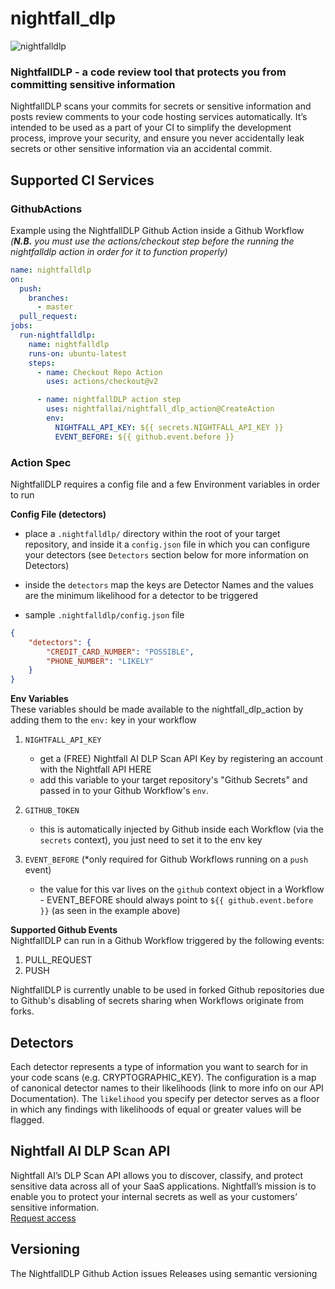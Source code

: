 # nightfall_dlp
![nightfalldlp](https://www.finsmes.com/wp-content/uploads/2019/11/Nightfall-AI.png "nightfalldlp")
### NightfallDLP - a code review tool that protects you from committing sensitive information

NightfallDLP scans your commits for secrets or sensitive information and posts review comments to your code hosting 
services automatically. It’s intended to be used as a part of your CI to simplify the development process, improve your 
security, and ensure you never accidentally leak secrets or other sensitive information via an accidental commit.

## Supported CI Services
### GithubActions
Example using the NightfallDLP Github Action inside a Github Workflow  
_(**N.B.** you must use the actions/checkout step before the running the nightfalldlp action in order for it to function properly)_
```yaml
name: nightfalldlp
on:
  push:
    branches:
      - master
  pull_request:
jobs:
  run-nightfalldlp:
    name: nightfalldlp
    runs-on: ubuntu-latest
    steps:
      - name: Checkout Repo Action
        uses: actions/checkout@v2

      - name: nightfallDLP action step
        uses: nightfallai/nightfall_dlp_action@CreateAction
        env:
          NIGHTFALL_API_KEY: ${{ secrets.NIGHTFALL_API_KEY }}
          EVENT_BEFORE: ${{ github.event.before }}
```

### Action Spec  
NightfallDLP requires a config file and a few Environment variables in order to run  

**Config File (detectors)**  
 - place a `.nightfalldlp/` directory within the root of your target repository, and inside it a `config.json` file
 in which you can configure your detectors (see `Detectors` section below for more information on Detectors)  
 - inside the `detectors` map the keys are Detector Names and the values are the minimum likelihood for a detector to be triggered 

 - sample `.nightfalldlp/config.json` file
```json
{
    "detectors": {
        "CREDIT_CARD_NUMBER": "POSSIBLE",
        "PHONE_NUMBER": "LIKELY"
    }
}
```
**Env Variables**      
These variables should be made available to the nightfall_dlp_action by adding them to the `env:` key in your workflow  
1) `NIGHTFALL_API_KEY`
    - get a (FREE) Nightfall AI DLP Scan API Key by registering an account with the Nightfall API HERE
    - add this variable to your target repository's "Github Secrets" and passed in to your Github Workflow's `env`.
2) `GITHUB_TOKEN`
    - this is automatically injected by Github inside each Workflow (via the `secrets` context), you just need to set it 
    to the env key

3) `EVENT_BEFORE` (*only required for Github Workflows running on a `push` event)
    - the value for this var lives on the `github` context object in a Workflow - EVENT_BEFORE should always point to
    `${{ github.event.before }}` (as seen in the example above)
    
**Supported Github Events**  
NightfallDLP can run in a Github Workflow triggered by the following events:
1) PULL_REQUEST
2) PUSH

NightfallDLP is currently unable to be used in forked Github repositories due to Github's disabling of secrets sharing when Workflows originate from forks.

## Detectors
Each detector represents a type of information you want to search for in your code scans (e.g. CRYPTOGRAPHIC_KEY). The 
configuration is a map of canonical detector names to their likelihoods (link to more info on our API Documentation). The 
`likelihood` you specify per detector serves as a floor in which any findings with likelihoods of equal or greater values will be flagged.

## Nightfall AI DLP Scan API
Nightfall AI’s DLP Scan API allows you to discover, classify, and protect sensitive data across all of your SaaS applications. 
Nightfall’s mission is to enable you to protect your internal secrets as well as your customers’ sensitive information.  
[Request access](https://nightfall.ai/api/)

## Versioning
The NightfallDLP Github Action issues Releases using semantic versioning
